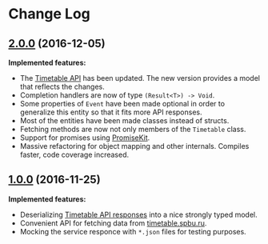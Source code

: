 # Change Log

## [2.0.0](https://github.com/WeirdMath/TimetableSDK/tree/2.0.0) (2016-12-05)

**Implemented features:**

- The [Timetable API](http://timetable.spbu.ru/help/ui/index) has been updated. The new version provides a model that reflects the changes.
- Completion handlers are now of type `(Result<T>) -> Void`.
- Some properties of `Event` have been made optional in order to generalize this entity so that it fits more API responses.
- Most of the entities have been made classes instead of structs.
- Fetching methods are now not only members of the `Timetable` class.
- Support for promises using [PromiseKit](http://promisekit.org).
- Massive refactoring for object mapping and other internals. Compiles faster, code coverage increased.

## [1.0.0](https://github.com/WeirdMath/TimetableSDK/tree/1.0.0) (2016-11-25)

**Implemented features:**

- Deserializing [Timetable API responses](http://timetable.spbu.ru/help/ui/index) into
a nice strongly typed model.
- Convenient API for fetching data from [timetable.spbu.ru](http://timetable.spbu.ru).
- Mocking the service responce with `*.json` files for testing purposes.
